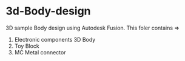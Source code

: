 # 3d-Body-design
3D sample Body design using Autodesk Fusion. 
This foler contains =>
1) Electronic components 3D Body
2) Toy Block
3) MC Metal connector
